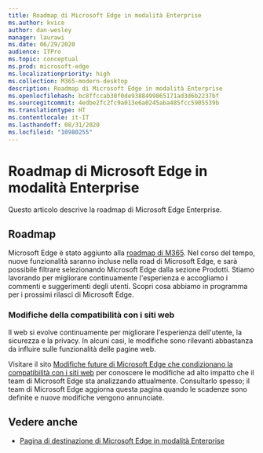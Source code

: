 ```yaml
---
title: Roadmap di Microsoft Edge in modalità Enterprise
ms.author: kvice
author: dan-wesley
manager: laurawi
ms.date: 06/29/2020
audience: ITPro
ms.topic: conceptual
ms.prod: microsoft-edge
ms.localizationpriority: high
ms.collection: M365-modern-desktop
description: Roadmap di Microsoft Edge in modalità Enterprise
ms.openlocfilehash: bc8ffccab30f0de9388499865171ad3d6b2237bf
ms.sourcegitcommit: 4edbe2fc2fc9a013e6a0245aba485fcc5905539b
ms.translationtype: HT
ms.contentlocale: it-IT
ms.lasthandoff: 08/31/2020
ms.locfileid: "10980255"
---
```

# Roadmap di Microsoft Edge in modalità Enterprise

Questo articolo descrive la roadmap di Microsoft Edge Enterprise.

## Roadmap

Microsoft Edge è stato aggiunto alla [roadmap di M365](https://www.microsoft.com/microsoft-365/roadmap?filters=&searchterms=Microsoft%2CEdge). Nel corso del tempo, nuove funzionalità saranno incluse nella road di Microsoft Edge, e sarà possibile filtrare selezionando Microsoft Edge dalla sezione Prodotti. Stiamo lavorando per migliorare continuamente l'esperienza e accogliamo i commenti e suggerimenti degli utenti. Scopri cosa abbiamo in programma per i prossimi rilasci di Microsoft Edge. 

### Modifiche della compatibilità con i siti web

Il web si evolve continuamente per migliorare l'esperienza dell'utente, la sicurezza e la privacy. In alcuni casi, le modifiche sono rilevanti abbastanza da influire sulle funzionalità delle pagine web.

Visitare il sito [Modifiche future di Microsoft Edge che condizionano la compatibilità con i siti web](https://docs.microsoft.com/microsoft-edge/web-platform/site-impacting-changes) per conoscere le modifiche ad alto impatto che il team di Microsoft Edge sta analizzando attualmente. Consultarlo spesso; il team di Microsoft Edge aggiorna questa pagina quando le scadenze sono definite e nuove modifiche vengono annunciate.

## Vedere anche

- [Pagina di destinazione di Microsoft Edge in modalità Enterprise](https://aka.ms/EdgeEnterprise)
